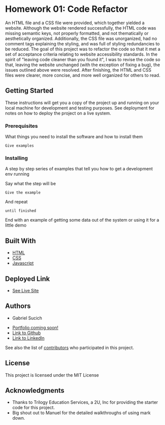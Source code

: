 
# Homework 01: Code Refactor

An HTML file and a CSS file were provided, which together yielded a website. Although the website rendered successfully, the HTML code was missing semantic keys, not properly formatted, and not thematically or aesthetically organized. Additionally, the CSS file was unorganized, had no comment tags explaining the styling, and was full of styling redundancies to be reduced. The goal of this project was to refactor the code so that it met a set of acceptance criteria relating to website accessibility standards. In the spirit of "leaving code cleaner than you found it", I was to revise the code so that, leaving the website unchanged (with the exception of fixing a bug), the issues outlined above were resolved. After finishing, the HTML and CSS files were clearer, more concise, and more well organized for others to read.

## Getting Started

These instructions will get you a copy of the project up and running on your local machine for development and testing purposes. See deployment for notes on how to deploy the project on a live system.

### Prerequisites

What things you need to install the software and how to install them

```
Give examples
```

### Installing

A step by step series of examples that tell you how to get a development env running

Say what the step will be

```
Give the example
```

And repeat

```
until finished
```

End with an example of getting some data out of the system or using it for a little demo


## Built With

* [HTML](https://developer.mozilla.org/en-US/docs/Web/HTML)
* [CSS](https://developer.mozilla.org/en-US/docs/Web/CSS)
* [Javascript](https://developer.mozilla.org/en-US/docs/Web/JavaScript)

## Deployed Link

* [See Live Site](#)


## Authors

* Gabriel Sucich

- [Portfolio coming soon!](#)
- [Link to Github](https://github.com/GabeSucich)
- [Link to LinkedIn](www.linkedin.com/in/gabriel-sucich-6a28a71a8)

See also the list of [contributors](https://github.com/your/project/contributors) who participated in this project.

## License

This project is licensed under the MIT License 

## Acknowledgments

* Thanks to Trilogy Education Services, a 2U, Inc for providing the starter code for this project.
* Big shout out to Manuel for the detailed walkthroughs of using mark down.
